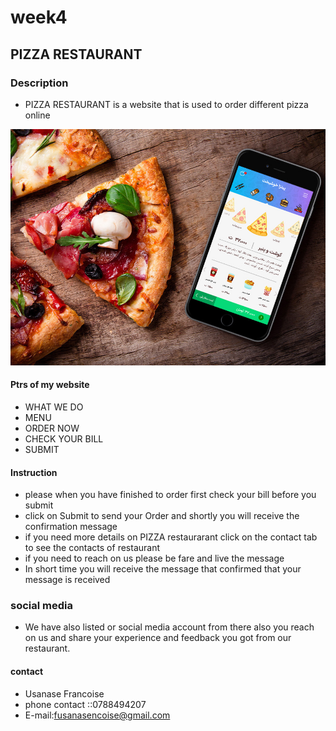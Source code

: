 # week4
## PIZZA RESTAURANT
### Description
- PIZZA RESTAURANT is a website that is used to order different pizza online 
<img src="/img/pizza_1.jpg">

#### Ptrs of my website
- WHAT WE DO
- MENU
- ORDER NOW
- CHECK YOUR BILL
- SUBMIT
#### Instruction
- please when you have finished to order first check your bill before you submit
- click on Submit to send your Order and shortly you will receive the confirmation message
 - if you need more details on PIZZA restaurarant  click on the contact tab to see the contacts of restaurant
 - if you need to reach on us please be  fare and live the message
 - In short time you will receive the message that confirmed that your message is received
 ### social media
 - We have also listed or social media account from there also you reach on us
       and share your experience and feedback you got from our restaurant.

#### contact
- Usanase Francoise 
- phone contact ::0788494207
- E-mail:fusanasencoise@gmail.com
